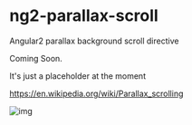 # ng2-parallax-scroll
Angular2 parallax background scroll directive

Coming Soon.

It's just a placeholder at the moment

https://en.wikipedia.org/wiki/Parallax_scrolling

![img](https://upload.wikimedia.org/wikipedia/commons/3/34/Parallax_scrolling_example_scene.gif)

